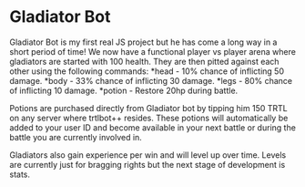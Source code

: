 # Gladiator Bot

Gladiator Bot is my first real JS project but he has come a long way in a short period of time!
We now have a functional player vs player arena where gladiators are started with 100 health.
They are then pitted against each other using the following commands:
*head - 10% chance of inflicting 50 damage.
*body - 33% chance of inflicting 30 damage.
*legs - 80% chance of inflicting 10 damage.
*potion - Restore 20hp during battle.

Potions are purchased directly from Gladiator bot by tipping him 150 TRTL on any server where trtlbot++ resides.
These potions will automatically be added to your user ID and become available in your next battle or during the battle you are currently involved in.

Gladiators also gain experience per win and will level up over time.
Levels are currently just for bragging rights but the next stage of development is stats.
